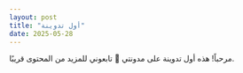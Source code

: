 ```yaml
---
layout: post
title: "أول تدوينة"
date: 2025-05-28
---
```


مرحباً! هذه أول تدوينة على مدونتي 🎉
تابعوني للمزيد من المحتوى قريبًا.
